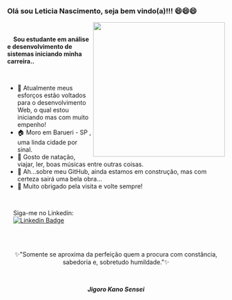 ### Olá sou Leticia Nascimento, seja bem vindo(a)!!!  😄😄😄 

<img align="right" width="305" height="312" src="https://hendrikthurau.enterprises/wp-content/uploads/2020/02/Female-Developer.jpg">
<br>
<p>&emsp;<strong>Sou estudante em análise e desenvolvimento de sistemas iniciando minha carreira..</strong></p>
<br>

-  💪 Atualmente meus esforços estão voltados para o desenvolvimento Web, o qual estou iniciando mas com muito empenho! 
-  🏠 Moro em Barueri - SP , uma linda cidade por sinal.
-  🤔 Gosto de natação, viajar, ler, boas músicas entre outras coisas. 
-  🚧 Ah...sobre meu GitHub, ainda estamos em construção, mas com certeza sairá uma bela obra...
-  👋 Muito obrigado pela visita e volte sempre!
<br>

&emsp;Siga-me no Linkedin: <br>
&emsp;[![Linkedin Badge](https://img.shields.io/badge/-LinkedIn-blue?style=flat-square&logo=Linkedin&logoColor=white&link=https://www.linkedin.com/in/samuel-macedo-dos-santos-77751118a)](https://www.linkedin.com/in/samuel-macedo-dos-santos-77751118a)

<br>
<br>
<p align="center">✨"Somente se aproxima da perfeição quem a procura com constância, sabedoria e, sobretudo humildade."✨</p><br>
 <p align="center"><i><strong>Jigoro Kano Sensei</strong><i></p>
